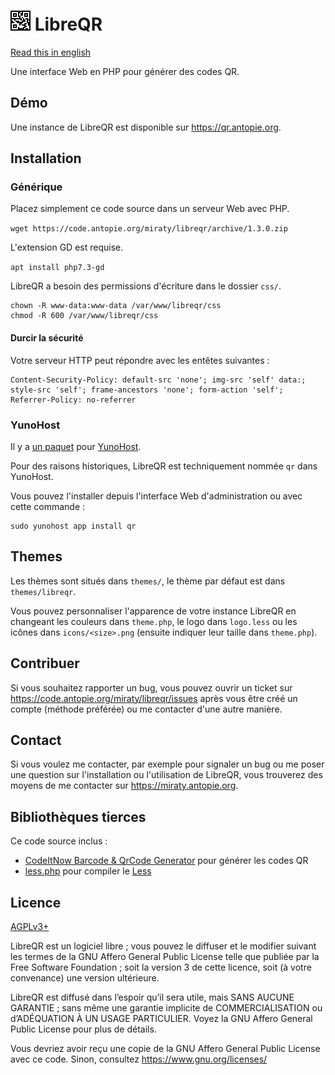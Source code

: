 # ![](themes/libreqr/icons/32.png) LibreQR

[Read this in english](README.md)

Une interface Web en PHP pour générer des codes QR.

## Démo

Une instance de LibreQR est disponible sur <https://qr.antopie.org>.

## Installation

### Générique

Placez simplement ce code source dans un serveur Web avec PHP.

`wget https://code.antopie.org/miraty/libreqr/archive/1.3.0.zip`

L'extension GD est requise.

`apt install php7.3-gd`

LibreQR a besoin des permissions d'écriture dans le dossier `css/`.

```
chown -R www-data:www-data /var/www/libreqr/css
chmod -R 600 /var/www/libreqr/css
```

#### Durcir la sécurité

Votre serveur HTTP peut répondre avec les entêtes suivantes :
```
Content-Security-Policy: default-src 'none'; img-src 'self' data:; style-src 'self'; frame-ancestors 'none'; form-action 'self';
Referrer-Policy: no-referrer
```

### YunoHost

Il y a [un paquet](https://code.antopie.org/miraty/qr_ynh/) pour [YunoHost](https://yunohost.org/).

Pour des raisons historiques, LibreQR est techniquement nommée `qr` dans YunoHost.

Vous pouvez l'installer depuis l'interface Web d'administration ou avec cette commande :

```
sudo yunohost app install qr
```

## Themes

Les thèmes sont situés dans `themes/`, le thème par défaut est dans `themes/libreqr`.

Vous pouvez personnaliser l'apparence de votre instance LibreQR en changeant les couleurs dans `theme.php`, le logo dans `logo.less` ou les icônes dans `icons/<size>.png` (ensuite indiquer leur taille dans `theme.php`).

## Contribuer

Si vous souhaitez rapporter un bug, vous pouvez ouvrir un ticket sur <https://code.antopie.org/miraty/libreqr/issues> après vous être créé un compte (méthode préférée) ou me contacter d'une autre manière.

## Contact

Si vous voulez me contacter, par exemple pour signaler un bug ou me poser une question sur l'installation ou l'utilisation de LibreQR, vous trouverez des moyens de me contacter sur <https://miraty.antopie.org>.

## Bibliothèques tierces

Ce code source inclus :

* [CodeItNow Barcode & QrCode Generator](https://github.com/codeitnowin/barcode-generator) pour générer les codes QR
* [less.php](https://github.com/wikimedia/less.php) pour compiler le [Less](http://lesscss.org)

## Licence

[AGPLv3+](https://code.antopie.org/miraty/libreqr/src/branch/main/LICENSE)

LibreQR est un logiciel libre ; vous pouvez le diffuser et le modifier suivant les termes de la GNU Affero General Public License telle que publiée par la Free Software Foundation ; soit la version 3 de cette licence, soit (à votre convenance) une version ultérieure.

LibreQR est diffusé dans l’espoir qu’il sera utile, mais SANS AUCUNE GARANTIE ; sans même une garantie implicite de COMMERCIALISATION ou d’ADÉQUATION À UN USAGE PARTICULIER. Voyez la GNU Affero General Public License pour plus de détails.

Vous devriez avoir reçu une copie de la GNU Affero General Public License avec ce code. Sinon, consultez <https://www.gnu.org/licenses/>
